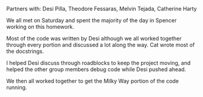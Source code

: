 Partners with: Desi Pilla, Theodore Fessaras, Melvin Tejada, Catherine Harty

We all met on Saturday and spent the majority of the day in Spencer working on this homework. 

Most of the code was written by Desi although we all worked together through every portion and discussed a lot along the way.
Cat wrote most of the docstrings.

I helped Desi discuss through roadblocks to keep the project moving, and helped the other group members debug code while Desi pushed ahead.

We then all worked together to get the Milky Way portion of the code running.

